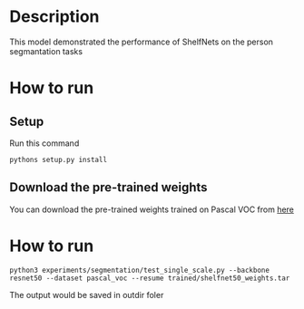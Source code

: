 # Description 
This model demonstrated the performance of ShelfNets on the person segmantation tasks

# How to run
## Setup
Run this command
```
pythons setup.py install
```

## Download the pre-trained weights 
You can download the pre-trained weights trained on Pascal VOC from [here](https://drive.google.com/drive/folders/1k23TpBDsP9_gnb3LZlEcYyF4yoVzW99Z)

# How to run
```
python3 experiments/segmentation/test_single_scale.py --backbone resnet50 --dataset pascal_voc --resume trained/shelfnet50_weights.tar
```

The output would be saved in outdir foler